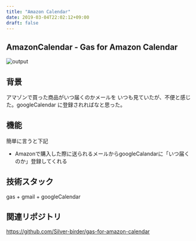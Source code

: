 ```yaml
---
title: "Amazon Calendar"
date: 2019-03-04T22:02:12+09:00
draft: false
---
```


## AmazonCalendar - Gas for Amazon Calendar
![output](https://res.cloudinary.com/silverbirder/image/upload/v1551707741/gas-for-amazon-calendar/gas-for-amazon-calendar.png)

## 背景
アマゾンで買った商品がいつ届くのかメールを
いつも見ていたが、不便と感じた。googleCalendar
に登録されればなと思った。

## 機能
簡単に言うと下記

* Amazonで購入した際に送られるメールからgoogleCalandarに「いつ届くのか」登録してくれる

## 技術スタック

gas + gmail + googleCalendar


## 関連リポジトリ
https://github.com/Silver-birder/gas-for-amazon-calendar
